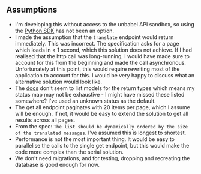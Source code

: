 ## Assumptions

* I'm developing this without access to the unbabel API sandbox, so using the
  [Python SDK](https://github.com/Unbabel/unbabel-py) has not been an option.
* I made the assumption that the `translate` endpoint would return immediately. This
  was incorrect. The specification asks for a page which loads in < 1 second, which
  this solution does not achieve. If I had realised that the http call was long-running,
  I would have made sure to account for this from the beginning and made the call asynchronous.
  Unfortunately at this point, this would require rewriting most of the application to
  account for this. I would be very happy to discuss what an alternative solution would look
  like.
* The [docs](https://developers.unbabel.com/docs/) don't seem to list models for the return
  types which means my status map may not be exhaustive - I might have missed these listed somewhere?
  I've used an unknown status as the default.
* The get all endpoint paginates with 20 items per page, which I assume will be enough.
  If not, it would be easy to extend the solution to get all results across all pages.
* From the spec: `The list should be dynamically ordered by the size of the translated messages`. I've
  assumed this is longest to shortest.
* Performance is not the most important thing. It would be easy to parallelise the calls to the single
  get endpoint, but this would make the code more complex than the serial solution.
* We don't need migrations, and for testing, dropping and recreating the database
  is good enough for now.
